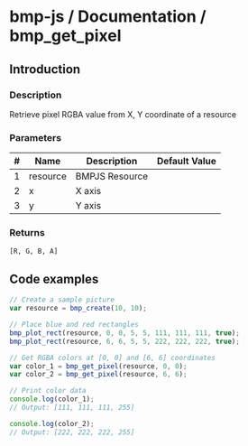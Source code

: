 # bmp-js / Documentation / bmp_get_pixel
## Introduction

### Description

Retrieve pixel RGBA value from X, Y coordinate of a resource

### Parameters

|#|Name|Description|Default Value|
|-|-|-|-|
|1|resource|BMPJS Resource||
|2|x|X axis||
|3|y|Y axis||

### Returns
`[R, G, B, A]`

## Code examples

```js
// Create a sample picture
var resource = bmp_create(10, 10);

// Place blue and red rectangles
bmp_plot_rect(resource, 0, 0, 5, 5, 111, 111, 111, true);
bmp_plot_rect(resource, 6, 6, 5, 5, 222, 222, 222, true);

// Get RGBA colors at [0, 0] and [6, 6] coordinates
var color_1 = bmp_get_pixel(resource, 0, 0);
var color_2 = bmp_get_pixel(resource, 6, 6);

// Print color data
console.log(color_1);
// Output: [111, 111, 111, 255]

console.log(color_2);
// Output: [222, 222, 222, 255]
```
